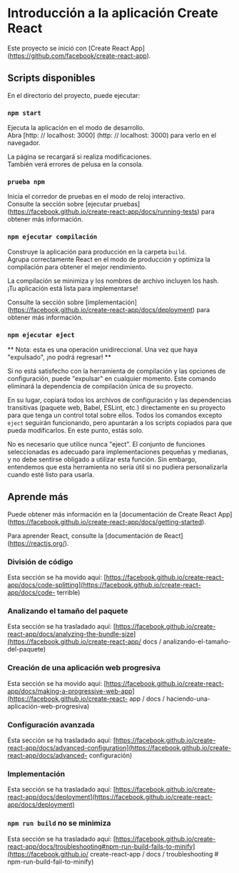 # Introducción a la aplicación Create React

Este proyecto se inició con [Create React App] (https://github.com/facebook/create-react-app).

## Scripts disponibles

En el directorio del proyecto, puede ejecutar:

### `npm start`

Ejecuta la aplicación en el modo de desarrollo. \
Abra [http: // localhost: 3000] (http: // localhost: 3000) para verlo en el navegador.

La página se recargará si realiza modificaciones. \
También verá errores de pelusa en la consola.

### `prueba npm`

Inicia el corredor de pruebas en el modo de reloj interactivo. \
Consulte la sección sobre [ejecutar pruebas] (https://facebook.github.io/create-react-app/docs/running-tests) para obtener más información.

### `npm ejecutar compilación`

Construye la aplicación para producción en la carpeta `build`. \
Agrupa correctamente React en el modo de producción y optimiza la compilación para obtener el mejor rendimiento.

La compilación se minimiza y los nombres de archivo incluyen los hash. \
¡Tu aplicación está lista para implementarse!

Consulte la sección sobre [implementación] (https://facebook.github.io/create-react-app/docs/deployment) para obtener más información.

### `npm ejecutar eject`

** Nota: esta es una operación unidireccional. Una vez que haya "expulsado", ¡no podrá regresar! **

Si no está satisfecho con la herramienta de compilación y las opciones de configuración, puede "expulsar" en cualquier momento. Este comando eliminará la dependencia de compilación única de su proyecto.

En su lugar, copiará todos los archivos de configuración y las dependencias transitivas (paquete web, Babel, ESLint, etc.) directamente en su proyecto para que tenga un control total sobre ellos. Todos los comandos excepto `eject` seguirán funcionando, pero apuntarán a los scripts copiados para que pueda modificarlos. En este punto, estás solo.

No es necesario que utilice nunca "eject". El conjunto de funciones seleccionadas es adecuado para implementaciones pequeñas y medianas, y no debe sentirse obligado a utilizar esta función. Sin embargo, entendemos que esta herramienta no sería útil si no pudiera personalizarla cuando esté listo para usarla.

## Aprende más

Puede obtener más información en la [documentación de Create React App] (https://facebook.github.io/create-react-app/docs/getting-started).

Para aprender React, consulte la [documentación de React] (https://reactjs.org/).


### División de código

Esta sección se ha movido aquí: [https://facebook.github.io/create-react-app/docs/code-splitting](https://facebook.github.io/create-react-app/docs/code- terrible)

### Analizando el tamaño del paquete

Esta sección se ha trasladado aquí: [https://facebook.github.io/create-react-app/docs/analyzing-the-bundle-size](https://facebook.github.io/create-react-app/ docs / analizando-el-tamaño-del-paquete)

### Creación de una aplicación web progresiva

Esta sección se ha movido aquí: [https://facebook.github.io/create-react-app/docs/making-a-progressive-web-app](https://facebook.github.io/create-react- app / docs / haciendo-una-aplicación-web-progresiva)

### Configuración avanzada

Esta sección se ha trasladado aquí: [https://facebook.github.io/create-react-app/docs/advanced-configuration](https://facebook.github.io/create-react-app/docs/advanced- configuración)

### Implementación

Esta sección se ha trasladado aquí: [https://facebook.github.io/create-react-app/docs/deployment](https://facebook.github.io/create-react-app/docs/deployment)

### `npm run build` no se minimiza

Esta sección se ha trasladado aquí: [https://facebook.github.io/create-react-app/docs/troubleshooting#npm-run-build-fails-to-minify](https://facebook.github.io/ create-react-app / docs / troubleshooting # npm-run-build-fail-to-minify)